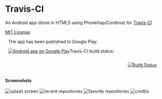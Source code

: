 Travis-CI
==========

An Android app (done in HTML5 using PhoneGap/Cordova) for [Travis-CI](https://travis-ci.org/)

[MIT License](LICENSE.md)

<div style="overflow: auto; padding: 0 10px;">
The app has been published to Google Play:
  <p style="float:left;">
    <a href="https://play.google.com/store/apps/details?id=com.floydpink.android.travisci">
      <img alt="Android app on Google Play" src="https://developer.android.com/images/brand/en_app_rgb_wo_60.png" />
    </a>
  </p>

Travis-CI build status:
  <p style="float:right;">
    <a href="https://travis-ci.org/floydpink/Travis-CI">
      <img src="https://travis-ci.org/floydpink/Travis-CI.png?branch=master" alt="Build Status">
    </a>
  </p>
</div>
 
#### Screenshots
 
 ![splash screen](https://raw.github.com/floydpink/Travis-CI/gh-pages/images/image.png) ![recent repositories](https://raw.github.com/floydpink/Travis-CI/gh-pages/images/image_1.png) ![favorite repositories](https://raw.github.com/floydpink/Travis-CI/gh-pages/images/image_2.png) ![credits](https://raw.github.com/floydpink/Travis-CI/gh-pages/images/image_3.png)
